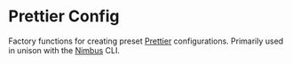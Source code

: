 # Prettier Config

Factory functions for creating preset [Prettier](https://prettier.io/) configurations. Primarily
used in unison with the [Nimbus](https://www.npmjs.com/package/@airbnb/nimbus) CLI.
